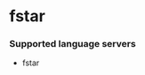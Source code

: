 # fstar
<!--- THIS DOCUMENT IS AUTOMATICALLY GENERATED, DON'T EDIT IT -->

### Supported language servers

- fstar
